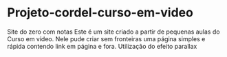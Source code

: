 # Projeto-cordel-curso-em-video
Site  do zero com notas
Este é um site criado a partir de pequenas aulas do Curso em vídeo.
Nele pude criar sem fronteiras uma página simples e rápida contendo link em página e fora. Utilização do efeito parallax
